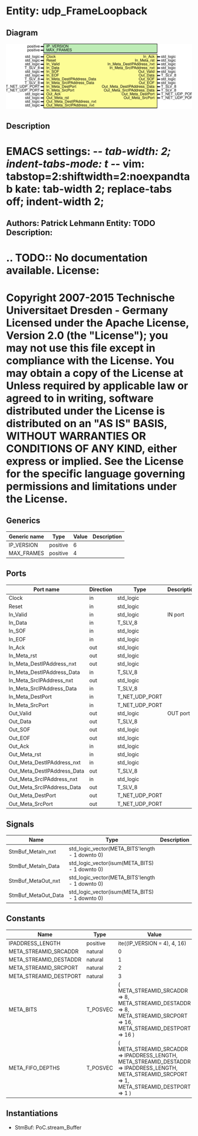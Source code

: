 # Entity: udp_FrameLoopback

## Diagram

![Diagram](udp_FrameLoopback.svg "Diagram")
## Description

EMACS settings: -*-  tab-width: 2; indent-tabs-mode: t -*-
vim: tabstop=2:shiftwidth=2:noexpandtab
kate: tab-width 2; replace-tabs off; indent-width 2;
=============================================================================
Authors:				 	Patrick Lehmann
Entity:				 	TODO
Description:
-------------------------------------
.. TODO:: No documentation available.
License:
=============================================================================
Copyright 2007-2015 Technische Universitaet Dresden - Germany
Licensed under the Apache License, Version 2.0 (the "License");
you may not use this file except in compliance with the License.
You may obtain a copy of the License at
Unless required by applicable law or agreed to in writing, software
distributed under the License is distributed on an "AS IS" BASIS,
WITHOUT WARRANTIES OR CONDITIONS OF ANY KIND, either express or implied.
See the License for the specific language governing permissions and
limitations under the License.
=============================================================================
## Generics

| Generic name | Type     | Value | Description |
| ------------ | -------- | ----- | ----------- |
| IP_VERSION   | positive | 6     |             |
| MAX_FRAMES   | positive | 4     |             |
## Ports

| Port name                   | Direction | Type           | Description |
| --------------------------- | --------- | -------------- | ----------- |
| Clock                       | in        | std_logic      |             |
| Reset                       | in        | std_logic      |             |
| In_Valid                    | in        | std_logic      | IN port     |
| In_Data                     | in        | T_SLV_8        |             |
| In_SOF                      | in        | std_logic      |             |
| In_EOF                      | in        | std_logic      |             |
| In_Ack                      | out       | std_logic      |             |
| In_Meta_rst                 | out       | std_logic      |             |
| In_Meta_DestIPAddress_nxt   | out       | std_logic      |             |
| In_Meta_DestIPAddress_Data  | in        | T_SLV_8        |             |
| In_Meta_SrcIPAddress_nxt    | out       | std_logic      |             |
| In_Meta_SrcIPAddress_Data   | in        | T_SLV_8        |             |
| In_Meta_DestPort            | in        | T_NET_UDP_PORT |             |
| In_Meta_SrcPort             | in        | T_NET_UDP_PORT |             |
| Out_Valid                   | out       | std_logic      | OUT port    |
| Out_Data                    | out       | T_SLV_8        |             |
| Out_SOF                     | out       | std_logic      |             |
| Out_EOF                     | out       | std_logic      |             |
| Out_Ack                     | in        | std_logic      |             |
| Out_Meta_rst                | in        | std_logic      |             |
| Out_Meta_DestIPAddress_nxt  | in        | std_logic      |             |
| Out_Meta_DestIPAddress_Data | out       | T_SLV_8        |             |
| Out_Meta_SrcIPAddress_nxt   | in        | std_logic      |             |
| Out_Meta_SrcIPAddress_Data  | out       | T_SLV_8        |             |
| Out_Meta_DestPort           | out       | T_NET_UDP_PORT |             |
| Out_Meta_SrcPort            | out       | T_NET_UDP_PORT |             |
## Signals

| Name                | Type                                            | Description |
| ------------------- | ----------------------------------------------- | ----------- |
| StmBuf_MetaIn_nxt   | std_logic_vector(META_BITS'length - 1 downto 0) |             |
| StmBuf_MetaIn_Data  | std_logic_vector(isum(META_BITS) - 1 downto 0)  |             |
| StmBuf_MetaOut_nxt  | std_logic_vector(META_BITS'length - 1 downto 0) |             |
| StmBuf_MetaOut_Data | std_logic_vector(isum(META_BITS) - 1 downto 0)  |             |
## Constants

| Name                   | Type     | Value                                                                                                                                                              | Description |
| ---------------------- | -------- | ------------------------------------------------------------------------------------------------------------------------------------------------------------------ | ----------- |
| IPADDRESS_LENGTH       | positive |  ite((IP_VERSION = 4), 4, 16)                                                                                                                                      |             |
| META_STREAMID_SRCADDR  | natural  |  0                                                                                                                                                                 |             |
| META_STREAMID_DESTADDR | natural  |  1                                                                                                                                                                 |             |
| META_STREAMID_SRCPORT  | natural  |  2                                                                                                                                                                 |             |
| META_STREAMID_DESTPORT | natural  |  3                                                                                                                                                                 |             |
| META_BITS              | T_POSVEC |  ( 		META_STREAMID_SRCADDR			=> 8, 		META_STREAMID_DESTADDR		=> 8, 		META_STREAMID_SRCPORT			=> 16, 		META_STREAMID_DESTPORT		=> 16 	)                             |             |
| META_FIFO_DEPTHS       | T_POSVEC |  ( 		META_STREAMID_SRCADDR			=> IPADDRESS_LENGTH, 		META_STREAMID_DESTADDR		=> IPADDRESS_LENGTH, 		META_STREAMID_SRCPORT			=> 1, 		META_STREAMID_DESTPORT		=> 1 	) |             |
## Instantiations

- StmBuf: PoC.stream_Buffer
